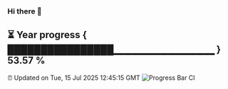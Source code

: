### Hi there 👋
⏳ Year progress { ████████████████▁▁▁▁▁▁▁▁▁▁▁▁▁▁ } 53.57 %
---
⏰ Updated on Tue, 15 Jul 2025 12:45:15 GMT
![Progress Bar CI](https://github.com/liununu/liununu/workflows/Progress%20Bar%20CI/badge.svg)
